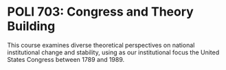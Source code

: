 # POLI 703: Congress and Theory Building

This course examines diverse theoretical perspectives on national institutional change and stability, using as our institutional focus the United States Congress between 1789 and 1989.